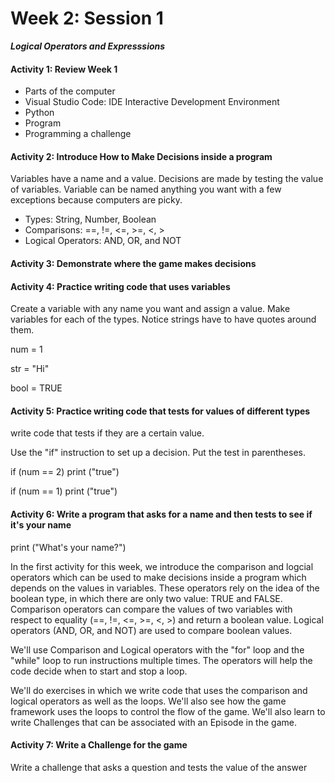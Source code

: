 # Week 2: Session 1

_**Logical Operators and Expresssions**_

#### Activity 1: Review Week 1

* Parts of the computer
* Visual Studio Code: IDE Interactive Development Environment
* Python
* Program
* Programming a challenge

#### Activity 2: Introduce How to Make Decisions inside a program

Variables have a name and a value.  Decisions are made by testing the value of variables.  Variable can be named anything you want with a few exceptions because computers are picky.

* Types:  String, Number, Boolean
* Comparisons: ==, !=, &lt;=, &gt;=, &lt;, &gt;
* Logical Operators: AND, OR, and NOT

#### Activity 3: Demonstrate where the game makes decisions

#### Activity 4: Practice writing code that uses variables

Create a variable with any name you want and assign a value.  Make variables for each of the types.  Notice strings have to have quotes around them.

num = 1

str = "Hi"

bool = TRUE

#### Activity 5: Practice writing code that tests for values of different types

write code that tests if they are a certain value.

Use the "if" instruction to set up a decision. Put the test in parentheses.

if \(num == 2\) print \("true"\)

if \(num == 1\) print \("true"\)

#### Activity 6: Write a program that asks for a name and then tests to see if it's your name

print \("What's your name?"\)

In the first activity for this week, we introduce the comparison and logcial operators which can be used to make decisions inside a program which depends on the values in variables. These operators rely on the idea of the boolean type, in which there are only two value: TRUE and FALSE. Comparison operators can compare the values of two variables with respect to equality \(==, !=, &lt;=, &gt;=, &lt;, &gt;\) and return a boolean value. Logical operators \(AND, OR, and NOT\) are used to compare boolean values.

We'll use Comparison and Logical operators with the "for" loop and the "while" loop to run instructions multiple times. The operators will help the code decide when to start and stop a loop.

We'll do exercises in which we write code that uses the comparison and logical operators as well as the loops. We'll also see how the game framework uses the loops to control the flow of the game. We'll also learn to write Challenges that can be associated with an Episode in the game.

#### Activity 7: Write a Challenge for the game

Write a challenge that asks a question and tests the value of the answer

